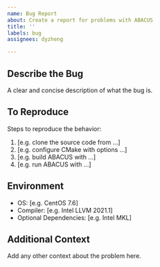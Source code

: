 ```yaml
---
name: Bug Report
about: Create a report for problems with ABACUS
title: ''
labels: bug
assignees: dyzheng

---
```


## Describe the Bug
A clear and concise description of what the bug is.

## To Reproduce
Steps to reproduce the behavior:
1. [e.g. clone the source code from ...]
2. [e.g. configure CMake with options ...]
3. [e.g. build ABACUS with ...]
4. [e.g. run ABACUS with ...]

## Environment
- OS: [e.g. CentOS 7.6]
- Compiler: [e.g. Intel LLVM 2021.1]
- Optional Dependencies: [e.g. Intel MKL]

## Additional Context
Add any other context about the problem here.
